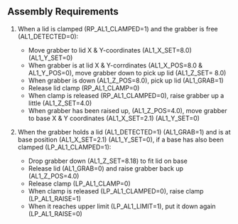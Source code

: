 ## Assembly Requirements

1. When a lid is clamped (RP_AL1_CLAMPED=1) and the grabber is free (AL1_DETECTED=0):
    - Move grabber to lid X & Y-coordinates (AL1_X_SET=8.0) (AL1_Y_SET=0)
    - When grabber is at lid X & Y-corrdinates (AL1_X_POS=8.0 & AL1_Y_POS=0), move grabber down to pick up lid (AL1_Z_SET= 8.0)
    - When grabber is down (AL1_Z_POS=8.0), pick up lid (AL1_GRAB=1)
    - Release lid clamp (RP_AL1_CLAMP=0) 
    - When clamp is released (RP_AL1_CLAMPED=0), raise grabber up a little (AL1_Z_SET=4.0)
    - When grabber has been raised up, (AL1_Z_POS=4.0), move grabber to base X & Y coordinates (AL1_X_SET=2.1) (AL1_Y_SET=0)

1. When the grabber holds a lid (AL1_DETECTED=1) (AL1_GRAB=1) and is at base position (AL1_X_SET=2.1) (AL1_Y_SET=0), if a base has also been clamped (LP_AL1_CLAMPED=1): 
    - Drop grabber down (AL1_Z_SET=8.18) to fit lid on base 
    - Release lid (AL1_GRAB=0) and raise grabber back up (AL1_Z_POS=4.0) 
    - Release clamp (LP_AL1_CLAMP=0) 
    - When clamp is released (LP_AL1_CLAMPED=0), raise clamp (LP_AL1_RAISE=1) 
    - When it reaches upper limit (LP_AL1_LIMIT=1), put it down again (LP_AL1_RAISE=0) 



